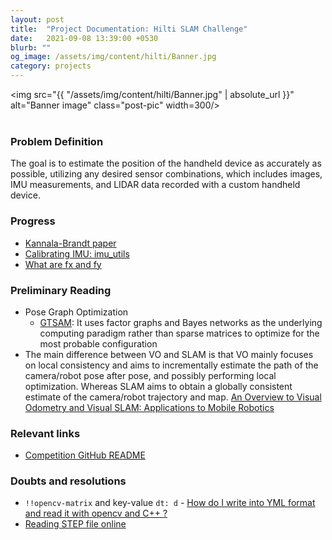 ```yaml
---
layout: post
title:  "Project Documentation: Hilti SLAM Challenge"
date:   2021-09-08 13:39:00 +0530
blurb: ""
og_image: /assets/img/content/hilti/Banner.jpg
category: projects
---
```


<img src="{{ "/assets/img/content/hilti/Banner.jpg" | absolute_url }}" alt="Banner image" class="post-pic" width=300/>
<br />
<br />

### Problem Definition
The goal is to estimate the position of the handheld device as accurately as possible, utilizing any desired sensor combinations, which includes images, IMU measurements, and LIDAR data recorded with a custom handheld device.


### Progress
- [Kannala-Brandt paper](https://citeseerx.ist.psu.edu/viewdoc/download?doi=10.1.1.108.7767&rep=rep1&type=pdf)
- [Calibrating IMU: imu_utils](https://github.com/gaowenliang/imu_utils)
- [What are fx and fy](https://stackoverflow.com/questions/16329867/why-does-the-focal-length-in-the-camera-intrinsics-matrix-have-two-dimensions)


### Preliminary Reading

- Pose Graph Optimization
    + [GTSAM](https://gtsam.org/): It uses factor graphs and Bayes networks as the underlying computing paradigm rather than sparse matrices to optimize for the most probable configuration
- The main difference between VO and SLAM is that VO mainly focuses on local consistency and aims to incrementally estimate the path of the camera/robot pose after pose, and possibly performing local optimization. Whereas SLAM aims to obtain a globally consistent estimate of the camera/robot trajectory and map. [An Overview to Visual Odometry and Visual SLAM: Applications to Mobile Robotics](https://link.springer.com/article/10.1007/s40903-015-0032-7)



### Relevant links
- [Competition GitHub README](https://github.com/hemi86/hiltislamchallenge)


### Doubts and resolutions
- `!!opencv-matrix` and key-value `dt: d` - [How do I write into YML format and read it with opencv and C++ ?](https://answers.opencv.org/question/226967/how-do-i-write-into-yml-format-and-read-it-with-opencv-and-c/)
- [Reading STEP file online](https://beta.sharecad.org/en/)
